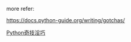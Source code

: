 more refer:

https://docs.python-guide.org/writing/gotchas/

[Python奇技淫巧](http://andrewliu.in/2015/11/14/Python%E5%A5%87%E6%8A%80%E6%B7%AB%E5%B7%A7/) 


